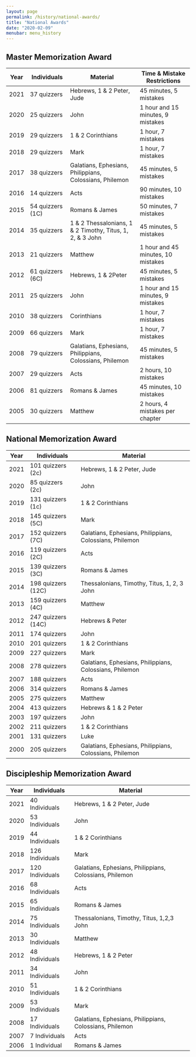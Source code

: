 ```yaml
---
layout: page
permalink: /history/national-awards/
title: "National Awards"
date: "2020-02-09"
menubar: menu_history
---
```


## Master Memorization Award

| Year | Individuals      | Material                                                  | Time & Mistake Restrictions        |
| ---- | ---------------- | --------------------------------------------------------- | ---------------------------------- |
| 2021 | 37 quizzers      | Hebrews, 1 & 2 Peter, Jude                                | 45 minutes, 5 mistakes             |
| 2020 | 25 quizzers      | John                                                      | 1 hour and 15 minutes, 9 mistakes  |
| 2019 | 29 quizzers      | 1 & 2 Corinthians                                         | 1 hour, 7 mistakes                 |
| 2018 | 29 quizzers      | Mark                                                      | 1 hour, 7 mistakes                 |
| 2017 | 38 quizzers      | Galatians, Ephesians, Philippians, Colossians, Philemon   | 45 minutes, 5 mistakes             |
| 2016 | 14 quizzers      | Acts                                                      | 90 minutes, 10 mistakes            |
| 2015 | 54 quizzers (1C) | Romans & James                                            | 50 minutes, 7 mistakes             |
| 2014 | 35 quizzers      | 1 & 2 Thessalonians, 1 & 2 Timothy, Titus, 1, 2, & 3 John | 45 minutes, 5 mistakes             |
| 2013 | 21 quizzers      | Matthew                                                   | 1 hour and 45 minutes, 10 mistakes |
| 2012 | 61 quizzers (6C) | Hebrews, 1 & 2Peter                                       | 45 minutes, 5 mistakes             |
| 2011 | 25 quizzers      | John                                                      | 1 hour and 15 minutes, 9 mistakes  |
| 2010 | 38 quizzers      | Corinthians                                               | 1 hour, 7 mistakes                 |
| 2009 | 66 quizzers      | Mark                                                      | 1 hour, 7 mistakes                 |
| 2008 | 79 quizzers      | Galatians, Ephesians, Philippians, Colossians, Philemon   | 45 minutes, 5 mistakes             |
| 2007 | 29 quizzers      | Acts ­                                                    | 2 hours, 10 mistakes               |
| 2006 | 81 quizzers      | Romans & James                                            | 45 minutes, 10 mistakes            |
| 2005 | 30 quizzers      | Matthew                                                   | 2 hours, 4 mistakes per chapter    |

## National Memorization Award

| Year | Individuals        | Material                                                |
| ---- | ------------------ | ------------------------------------------------------- |
| 2021 | 101 quizzers (2c)  | Hebrews, 1 & 2 Peter, Jude                              |
| 2020 | 85 quizzers (2c)   | John                                                    |
| 2019 | 131 quizzers (1c)  | 1 & 2 Corinthians                                       |
| 2018 | 145 quizzers (5C)  | Mark                                                    |
| 2017 | 152 quizzers (7C)  | Galatians, Ephesians, Philippians, Colossians, Philemon |
| 2016 | 119 quizzers (2C)  | Acts                                                    |
| 2015 | 139 quizzers (3C)  | Romans & James                                          |
| 2014 | 198 quizzers (12C) | Thessalonians, Timothy, Titus, 1, 2, 3 John             |
| 2013 | 159 quizzers (4C)  | Matthew                                                 |
| 2012 | 247 quizzers (14C) | Hebrews & Peter                                         |
| 2011 | 174 quizzers       | John                                                    |
| 2010 | 201 quizzers       | 1 & 2 Corinthians                                       |
| 2009 | 227 quizzers       | Mark                                                    |
| 2008 | 278 quizzers       | Galatians, Ephesians, Philippians, Colossians, Philemon |
| 2007 | 188 quizzers       | Acts                                                    |
| 2006 | 314 quizzers       | Romans & James                                          |
| 2005 | 275 quizzers       | Matthew                                                 |
| 2004 | 413 quizzers       | Hebrews & 1 & 2 Peter                                   |
| 2003 | 197 quizzers       | John                                                    |
| 2002 | 211 quizzers       | 1 & 2 Corinthians                                       |
| 2001 | 131 quizzers       | Luke                                                    |
| 2000 | 205 quizzers       | Galatians, Ephesians, Philippians, Colossians, Philemon |

## Discipleship Memorization Award

| Year | Individuals     | Material                                                |
| ---- | --------------- | ------------------------------------------------------- |
| 2021 | 40 Individuals  | Hebrews, 1 & 2 Peter, Jude                              |
| 2020 | 53 Individuals  | John                                                    |
| 2019 | 44 Individuals  | 1 & 2 Corinthians                                       |
| 2018 | 126 Individuals | Mark                                                    |
| 2017 | 120 Individuals | Galatians, Ephesians, Philippians, Colossians, Philemon |
| 2016 | 68 Individuals  | Acts                                                    |
| 2015 | 65 Individuals  | Romans & James                                          |
| 2014 | 75 Individuals  | Thessalonians, Timothy, Titus, 1,2,3 John               |
| 2013 | 30 Individuals  | Matthew                                                 |
| 2012 | 48 Individuals  | Hebrews, 1 & 2 Peter                                    |
| 2011 | 34 Individuals  | John                                                    |
| 2010 | 51 Individuals  | 1 & 2 Corinthians                                       |
| 2009 | 53 Individuals  | Mark                                                    |
| 2008 | 17 Individuals  | Galatians, Ephesians, Philippians, Colossians, Philemon |
| 2007 | 7 Individuals   | Acts                                                    |
| 2006 | 1 Individual    | Romans & James                                          |

